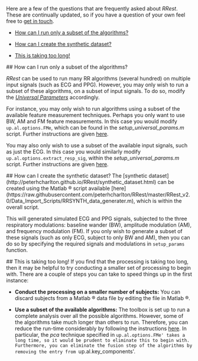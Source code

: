 Here are a few of the questions that are frequently asked about _RRest_. These are continually updated, so if you have a question of your own feel free to [get in touch](http://peterhcharlton.github.io/RRest/contributions.html).

* <a href="#subset_algs">How can I run only a subset of the algorithms?</a>

* <a href="#create_synth">How can I create the synthetic dataset?</a>

* <a href="#too_long">This is taking too long!</a>


<a name="subset_algs" />
## How can I run only a subset of the algorithms?

_RRest_ can be used to run many RR algorithms (several hundred) on multiple input signals (such as ECG and PPG).
However, you may only wish to run a subset of these algorithms, on a subset of input signals.
To do so, modify the [_Universal Parameters_](https://github.com/peterhcharlton/RRest/wiki/Universal-Parameters) accordingly.

For instance, you may only wish to run algorithms using a subset of the available feature measurement techniques. Perhaps you only want to use BW, AM and FM feature measurements. In this case you would modify `up.al.options.FMe`, which can be found in the _setup_universal_params.m_ script. Further instructions are given [here](https://github.com/peterhcharlton/RRest/wiki/Universal-Parameters#feats).

You may also only wish to use a subset of the available input signals, such as just the ECG. In this case you would similarly modify `up.al.options.extract_resp_sig`, within the _setup_universal_params.m_ script. Further instructions are given [here](https://github.com/peterhcharlton/RRest/wiki/Universal-Parameters#extract_resp_sigs).

<a name="create_synth" />
## How can I create the synthetic dataset?
The [synthetic dataset](http://peterhcharlton.github.io/RRest/synthetic_dataset.html) can be created using the Matlab &reg; script available [here](https://raw.githubusercontent.com/peterhcharlton/RRest/master/RRest_v2.0/Data_Import_Scripts/RRSYNTH_data_generater.m), which is within the overall script.

This will generated simulated ECG and PPG signals, subjected to the three respiratory modulations: baseline wander (BW), amplitude modulation (AM), and frequency modulation (FM).
If you only wish to generate a subset of these signals (such as only ECG, subject to only BW and AM), then you can do so by specifying the required signals and modulations in `setup_params` function.

<a name="too_long" />
## This is taking too long!
If you find that the processing is taking too long, then it may be helpful to try conducting a smaller set of processing to begin with. There are a couple of steps you can take to speed things up in the first instance:

* **Conduct the processing on a smaller number of subjects:** You can discard subjects from a Matlab &reg; data file by editing the file in Matlab &reg;.

* **Use a subset of the available algorithms:** The toolbox is set up to run a complete analysis over all the possible algorithms. However, some of the algorithms take much longer than others to run. Therefore, you can reduce the run-time considerably by following the instructions <a href="#subset_algs">here</a>. In particular, the _pca_ technique specified in `up.al.options.FMe' takes a long time, so it would be prudent to eliminate this to begin with. Furthermore, you can eliminate the fusion step of the algorithms by removing the entry from `up.al.key_components'.